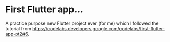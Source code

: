 # First Flutter app...

A practice purpose new Flutter project ever (for me) which I followed the tutorial from https://codelabs.developers.google.com/codelabs/first-flutter-app-pt2#6.



